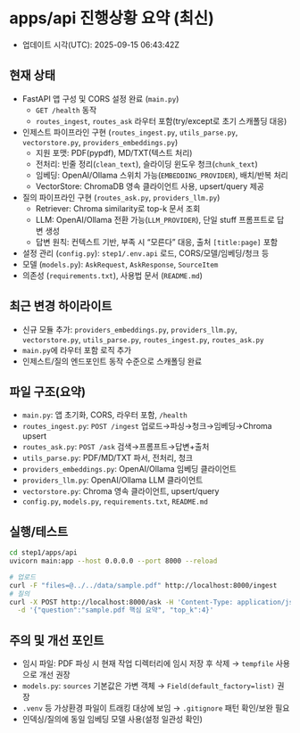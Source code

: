 # apps/api 진행상황 요약 (최신)

- 업데이트 시각(UTC): 2025-09-15 06:43:42Z

## 현재 상태
- FastAPI 앱 구성 및 CORS 설정 완료 (`main.py`)
  - `GET /health` 동작
  - `routes_ingest`, `routes_ask` 라우터 포함(try/except로 초기 스캐폴딩 대응)
- 인제스트 파이프라인 구현 (`routes_ingest.py`, `utils_parse.py`, `vectorstore.py`, `providers_embeddings.py`)
  - 지원 포맷: PDF(pypdf), MD/TXT(텍스트 처리)
  - 전처리: 빈줄 정리(`clean_text`), 슬라이딩 윈도우 청크(`chunk_text`)
  - 임베딩: OpenAI/Ollama 스위치 가능(`EMBEDDING_PROVIDER`), 배치/반복 처리
  - VectorStore: ChromaDB 영속 클라이언트 사용, upsert/query 제공
- 질의 파이프라인 구현 (`routes_ask.py`, `providers_llm.py`)
  - Retriever: Chroma similarity로 top-k 문서 조회
  - LLM: OpenAI/Ollama 전환 가능(`LLM_PROVIDER`), 단일 stuff 프롬프트로 답변 생성
  - 답변 원칙: 컨텍스트 기반, 부족 시 “모른다” 대응, 출처 `[title:page]` 포함
- 설정 관리 (`config.py`): `step1/.env.api` 로드, CORS/모델/임베딩/청크 등
- 모델 (`models.py`): `AskRequest`, `AskResponse`, `SourceItem`
- 의존성 (`requirements.txt`), 사용법 문서 (`README.md`)

## 최근 변경 하이라이트
- 신규 모듈 추가: `providers_embeddings.py`, `providers_llm.py`, `vectorstore.py`, `utils_parse.py`, `routes_ingest.py`, `routes_ask.py`
- `main.py`에 라우터 포함 로직 추가
- 인제스트/질의 엔드포인트 동작 수준으로 스캐폴딩 완료

## 파일 구조(요약)
- `main.py`: 앱 초기화, CORS, 라우터 포함, `/health`
- `routes_ingest.py`: `POST /ingest` 업로드→파싱→청크→임베딩→Chroma upsert
- `routes_ask.py`: `POST /ask` 검색→프롬프트→답변+출처
- `utils_parse.py`: PDF/MD/TXT 파서, 전처리, 청크
- `providers_embeddings.py`: OpenAI/Ollama 임베딩 클라이언트
- `providers_llm.py`: OpenAI/Ollama LLM 클라이언트
- `vectorstore.py`: Chroma 영속 클라이언트, upsert/query
- `config.py`, `models.py`, `requirements.txt`, `README.md`

## 실행/테스트
```bash
cd step1/apps/api
uvicorn main:app --host 0.0.0.0 --port 8000 --reload

# 업로드
curl -F "files=@../../data/sample.pdf" http://localhost:8000/ingest
# 질의
curl -X POST http://localhost:8000/ask -H 'Content-Type: application/json' \
  -d '{"question":"sample.pdf 핵심 요약", "top_k":4}'
```

## 주의 및 개선 포인트
- 임시 파일: PDF 파싱 시 현재 작업 디렉터리에 임시 저장 후 삭제 → `tempfile` 사용으로 개선 권장
- `models.py`: `sources` 기본값은 가변 객체 → `Field(default_factory=list)` 권장
- `.venv` 등 가상환경 파일이 트래킹 대상에 보임 → `.gitignore` 패턴 확인/보완 필요
- 인덱싱/질의에 동일 임베딩 모델 사용(설정 일관성 확인)
